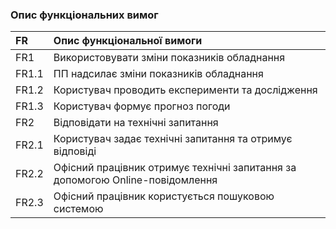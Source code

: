 ### Опис функціональних вимог
|FR|Опис функціональної вимоги|
|:-|:-|
|FR1|Використовувати зміни показників обладнання|
|FR1.1|ПП надсилає зміни показників обладнання|
|FR1.2|Користувач проводить експерименти та дослідження|
|FR1.3|Користувач формує прогноз погоди|
|FR2|Відповідати на технічні запитання|
|FR2.1|Користувач задає технічні запитання та отримує відповіді|
|FR2.2|Офісний працівник отримує технічні запитання за допомогою Online-повідомлення|
|FR2.3|Офісний працівник користується пошуковою системою|
